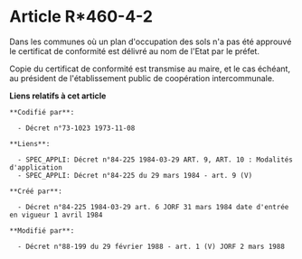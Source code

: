 # Article R*460-4-2

Dans les communes où un plan d'occupation des sols n'a pas été approuvé le certificat de conformité est délivré au nom de
l'Etat par le préfet.

Copie du certificat de conformité est transmise au maire, et le cas échéant, au président de l'établissement public de
coopération intercommunale.

**Liens relatifs à cet article**

	**Codifié par**:

	  - Décret n°73-1023 1973-11-08

	**Liens**:

	  - SPEC_APPLI: Décret n°84-225 1984-03-29 ART. 9, ART. 10 : Modalités d'application
	  - SPEC_APPLI: Décret n°84-225 du 29 mars 1984 - art. 9 (V)

	**Créé par**:

	  - Décret n°84-225 1984-03-29 art. 6 JORF 31 mars 1984 date d'entrée en vigueur 1 avril 1984

	**Modifié par**:

	  - Décret n°88-199 du 29 février 1988 - art. 1 (V) JORF 2 mars 1988
